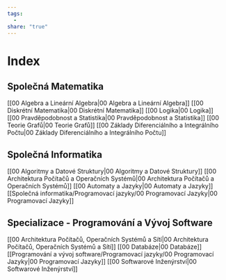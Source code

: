 ```yaml
---
tags:
  - 
share: "true"
---
```


# Index

## Společná Matematika

[[00 Algebra a Lineární Algebra|00 Algebra a Lineární Algebra]]
[[00 Diskrétní Matematika|00 Diskrétní Matematika]]
[[00 Logika|00 Logika]]
[[00 Pravděpodobnost a Statistika|00 Pravděpodobnost a Statistika]]
[[00 Teorie Grafů|00 Teorie Grafů]]
[[00 Základy Diferenciálního a Integrálního Počtu|00 Základy Diferenciálního a Integrálního Počtu]]

## Společná Informatika

[[00 Algoritmy a Datové Struktury|00 Algoritmy a Datové Struktury]]
[[00 Architektura Počítačů a Operačních Systémů|00 Architektura Počítačů a Operačních Systémů]]
[[00 Automaty a Jazyky|00 Automaty a Jazyky]]
[[Společná informatika/Programovací jazyky/00 Programovací Jazyky|00 Programovací Jazyky]]

## Specializace - Programování a Vývoj Software

[[00 Architektura Počítačů, Operačních Systémů a Sítí|00 Architektura Počítačů, Operačních Systémů a Sítí]]
[[00 Databáze|00 Databáze]]
[[Programování a vývoj software/Programovací jazyky/00 Programovací Jazyky|00 Programovací Jazyky]]
[[00 Softwarové Inženýrství|00 Softwarové Inženýrství]]